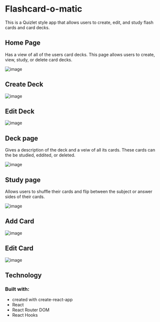 # Flashcard-o-matic
This is a Quizlet style app that allows users to create, edit, and study flash cards and card decks.

## Home Page

Has a view of all of the users card decks. This page allows users to create, view, study, or delete card decks. 

![image](https://user-images.githubusercontent.com/57878265/187770763-8a899668-85a2-4f8a-b6cf-52e787a00a7e.png)

## Create Deck 
![image](https://user-images.githubusercontent.com/57878265/187771076-4af06a45-f02d-464c-b1e3-3e2019fdc12a.png)

## Edit Deck
![image](https://user-images.githubusercontent.com/57878265/187772030-31695980-7d1a-4326-ac6f-c842a9d8d3d2.png)


## Deck page 

Gives a description of the deck and a veiw of all its cards. These cards can the be studied, eddited, or deleted.

![image](https://user-images.githubusercontent.com/57878265/187771426-35bbb34a-a971-418c-83e1-b368f99bbb77.png)

## Study page 

Allows users to shuffle their cards and flip between the subject or answer sides of their cards.

![image](https://user-images.githubusercontent.com/57878265/187771599-9bc59f98-5ea1-45ba-b4fc-08540f7391ce.png)

## Add Card 
![image](https://user-images.githubusercontent.com/57878265/187772525-372a5229-bdcb-4e1b-b6eb-f93276bcdc4d.png)

## Edit Card
![image](https://user-images.githubusercontent.com/57878265/187772372-99b22e65-59f6-4220-9b25-e56d6a88d3fe.png)

## Technology
### Built with:
- created with create-react-app
- React 
- React Router DOM 
- React Hooks 

